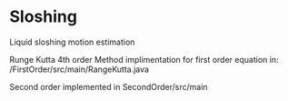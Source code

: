 # Sloshing
Liquid sloshing motion estimation

Runge Kutta 4th order Method implimentation for  first order equation in:    /FirstOrder/src/main/RangeKutta.java

Second order implemented in SecondOrder/src/main

